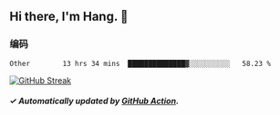 ## Hi there, I'm Hang. 👋

### 编码

<!--START_SECTION:waka-->

```text
Other        13 hrs 34 mins  ██████████████▓░░░░░░░░░░   58.23 %
```

<!--END_SECTION:waka-->

[![GitHub Streak](https://github-readme-streak-stats.herokuapp.com?user=huhuhang&hide_border=true&date_format=%5BY.%5Dn.j)](https://git.io/streak-stats)

##### ✓ Automatically updated by [GitHub Action](https://github.com/huhuhang/huhuhang/actions).
